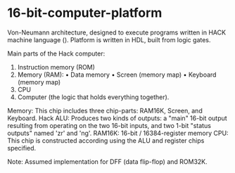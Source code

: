 # 16-bit-computer-platform
Von-Neumann architecture, designed to execute programs written in HACK machine language (). Platform is written in HDL, built from logic gates.

Main parts of the Hack computer:
1. Instruction memory (ROM)
2. Memory (RAM):
  • Data memory
  • Screen (memory map)
  • Keyboard (memory map)
3. CPU
4. Computer (the logic that holds everything together).

Memory: This chip includes three chip-parts: RAM16K, Screen, and Keyboard.
Hack ALU: Produces two kinds of outputs: a "main" 16-bit output resulting from operating on the two 16-bit inputs, and two 1-bit "status outputs" named 'zr' and 'ng'.
RAM16K: 16-bit / 16384-register memory
CPU: This chip is constructed according using the ALU and register chips specified.

Note: Assumed implementation for DFF (data flip-flop) and ROM32K.
